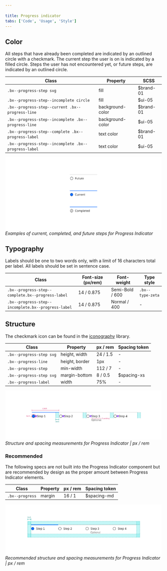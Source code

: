 ```yaml
---

title: Progress indicator
tabs: ['Code', 'Usage', 'Style']
---
```


## Color

All steps that have already been completed are indicated by an outlined circle with a checkmark. The current step the user is on is indicated by a filled circle. Steps the user has not encountered yet, or future steps, are indicated by an outlined circle.

| Class                                                | Property         | SCSS      |
| ---------------------------------------------------- | ---------------- | --------- |
| `.bx--progress-step svg`                             | fill             | $brand-01 |
| `.bx--progress-step--incomplete circle`              | fill             | $ui-05    |
| `.bx--progress-step--current .bx--progress-line`     | background-color | $brand-01 |
| `.bx--progress-step--incomplete .bx--progress-line`  | background-color | $ui-05    |
| `.bx--progress-step--complete .bx--progress-label`   | text color       | $brand-01 |
| `.bx--progress-step--incomplete .bx--progress-label` | text color       | $ui-05    |


![Examples of current, completed, and future steps for Progress Indicator](images/progress-indicator-style-1.png)
_Examples of current, completed, and future steps for Progress Indicator_

## Typography

Labels should be one to two words only, with a limit of 16 characters total per label. All labels should be set in sentence case.

| Class                                               | Font-size (px/rem) | Font-weight     | Type style       |
| --------------------------------------------------- | ------------------ | --------------- | ---------------- |
| `.bx--progress-step--complete.bx--progress-label`   | 14 / 0.875         | Semi-Bold / 600 | `.bx--type-zeta` |
| `.bx--progress-step--incomplete.bx--progress-label` | 14 / 0.875         | Normal / 400    | -                |

## Structure

The checkmark icon can be found in the [iconography](/style/iconography/library) library.

| Class                    | Property       | px / rem | Spacing token |
| ------------------------ | -------------- | -------- | ------------- |
| `.bx--progress-step svg` | height, width  | 24 / 1.5 | -             |
| `.bx--progress-line`     | height, border | 1px      | -             |
| `.bx--progress-step`     | min-width      | 112 / 7  | -             |
| `.bx--progress-step svg` | margin-bottom  | 8 / 0.5  | $spacing-xs   |
| `.bx--progress-label`    | width          | 75%      | -             |

![Structure and spacing for Progress Indicator](images/progress-indicator-style-2.png)
_Structure and spacing measurements for Progress Indicator | px / rem_

### Recommended

The following specs are not built into the Progress Indicator component but are recommended by design as the proper amount between Progress Indicator elements.

| Class           | Property | px / rem | Spacing token |
| --------------- | -------- | -------- | ------------- |
| `.bx--progress` | margin   | 16 / 1   | $spacing-md   |

![Structure and spacing for Progress Indicator](images/progress-indicator-style-3.png)
_Recommended structure and spacing measurements for Progress Indicator | px / rem_
